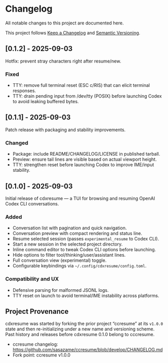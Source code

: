 # Changelog

All notable changes to this project are documented here.

This project follows [Keep a Changelog](https://keepachangelog.com/en/1.0.0/) and
[Semantic Versioning](https://semver.org/spec/v2.0.0.html).

## [0.1.2] - 2025-09-03

Hotfix: prevent stray characters right after resume/new.

### Fixed
- TTY: remove full terminal reset (ESC c/RIS) that can elicit terminal responses.
- TTY: drain pending input from /dev/tty (POSIX) before launching Codex to avoid leaking buffered bytes.

## [0.1.1] - 2025-09-03

Patch release with packaging and stability improvements.

### Changed
- Package: include README/CHANGELOG/LICENSE in published tarball.
- Preview: ensure tail lines are visible based on actual viewport height.
- TTY: strengthen reset before launching Codex to improve IME/input stability.

## [0.1.0] - 2025-09-03

Initial release of cdxresume — a TUI for browsing and resuming OpenAI Codex CLI conversations.

### Added
- Conversation list with pagination and quick navigation.
- Conversation preview with compact rendering and status line.
- Resume selected session (passes `experimental_resume` to Codex CLI).
- Start a new session in the selected project directory.
- Inline command editor to tweak Codex CLI options before launching.
- Hide options to filter tool/thinking/user/assistant lines.
- Full conversation view (experimental) toggle.
- Configurable keybindings via `~/.config/cdxresume/config.toml`.

### Compatibility and UX
- Defensive parsing for malformed JSONL logs.
- TTY reset on launch to avoid terminal/IME instability across platforms.

## Project Provenance

cdxresume was started by forking the prior project “ccresume” at its
`v1.0.0` state and then re-initializing under a new name and versioning scheme.
Past history and releases before cdxresume 0.1.0 belong to cccresume.

- ccresume changelog: https://github.com/sasazame/ccresume/blob/develop/CHANGELOG.md
- Fork point: ccresume v1.0.0
